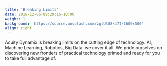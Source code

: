 ```yaml
---
title: 'Breaking Limits'
date: 2018-12-06T09:29:16+10:00
weight: 1
background: 'https://source.unsplash.com/zglUlG8k47I/1600x500'
align: right
---
```


Acuity Dynamix is breaking limits on the cutting edge of technology. AI, Machine Learning, Robotics, Big Data, we cover it all. We pride ourselves on discovering new frontiers of practical technology primed and ready for you to take full advantage of.